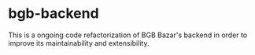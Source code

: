 # bgb-backend

This is a ongoing code refactorization of BGB Bazar's backend in order to improve its maintainability and extensibility.
